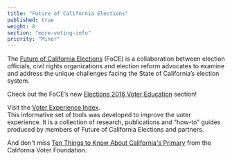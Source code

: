 ```yaml
---
title: "Future of California Elections"
published: true
weight: 8
section: "more-voting-info"
priority: "Minor"
---
```

The [Future of California Elections](http://futureofcaelections.org/) (FoCE) is a collaboration between election officials, civil rights organizations and election reform advocates to examine and address the unique challenges facing the State of California’s election system.  

Check out the FoCE’s new [Elections 2016 Voter Education](http://futureofcaelections.org/election2016/) section!  

Visit the [Voter Experience Index](http://futureofcaelections.org/vei/).  
This informative set of tools was developed to improve the voter experience. It is a collection of research, publications and “how-to” guides produced by members of Future of California Elections and partners.  

And don't miss [Ten Things to Know About California's Primary](http://www.calvoter.org/news/releases/tenthings.html?utm_source=042016_CVF-NEWS&utm_campaign=CVF-NEWS_042016&utm_medium=email) from the California Voter Foundation.  
